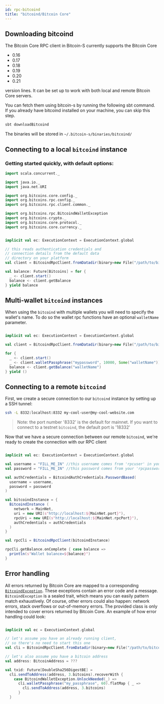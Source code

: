 ```yaml
---
id: rpc-bitcoind
title: "bitcoind/Bitcoin Core"
---
```


## Downloading bitcoind

The Bitcoin Core RPC client in Bitcoin-S currently supports the Bitcoin Core
- 0.16
- 0.17
- 0.18
- 0.19
- 0.20
- 0.21

version lines. It can be set up to work with both local and remote Bitcoin Core servers.

You can fetch them using bitcoin-s by running the following sbt command. If you already have bitcoind installed on your machine, you can skip this step.


```bash
sbt downloadBitcoind
```

The binaries will be stored in `~/.bitcoin-s/binaries/bitcoind/`


## Connecting to a local `bitcoind` instance

### Getting started quickly, with default options:
```scala mdoc:invisible
import scala.concurrent._

import java.io._
import java.net.URI

import org.bitcoins.core.config._
import org.bitcoins.rpc.config._
import org.bitcoins.rpc.client.common._

import org.bitcoins.rpc.BitcoindWalletException
import org.bitcoins.crypto._
import org.bitcoins.core.protocol._
import org.bitcoins.core.currency._

```

```scala mdoc:compile-only

implicit val ec: ExecutionContext = ExecutionContext.global

// this reads authentication credentials and
// connection details from the default data
// directory on your platform
val client = BitcoindRpcClient.fromDatadir(binary=new File("/path/to/bitcoind"), datadir=new File("/path/to/bitcoind-datadir"))

val balance: Future[Bitcoins] = for {
  _ <- client.start()
  balance <- client.getBalance
} yield balance
```

## Multi-wallet `bitcoind` instances

When using the `bitcoind` with multiple wallets you will need to specify the wallet's name.
To do so the wallet rpc functions have an optional `walletName` parameter.

```scala mdoc:compile-only

implicit val ec: ExecutionContext = ExecutionContext.global

val client = BitcoindRpcClient.fromDatadir(binary=new File("/path/to/bitcoind"), datadir=new File("/path/to/bitcoind-datadir"))

for {
  _ <- client.start()
  _ <- client.walletPassphrase("mypassword", 10000, Some("walletName"))
  balance <- client.getBalance("walletName")
} yield ()
```

## Connecting to a remote `bitcoind`

First, we create a secure connection to our `bitcoind` instance by setting
up a SSH tunnel:

```bash
ssh -L 8332:localhost:8332 my-cool-user@my-cool-website.com
```

> Note: the port number '8332' is the default for mainnet. If you want to
> connect to a testnet `bitcoind`, the default port is '18332'

Now that we have a secure connection between our remote `bitcoind`, we're
ready to create the connection with our RPC client

```scala mdoc:compile-only

implicit val ec: ExecutionContext = ExecutionContext.global

val username = "FILL_ME_IN" //this username comes from 'rpcuser' in your bitcoin.conf file
val password = "FILL_ME_IN" //this password comes from your 'rpcpassword' in your bitcoin.conf file

val authCredentials = BitcoindAuthCredentials.PasswordBased(
  username = username,
  password = password
)

val bitcoindInstance = {
  BitcoindInstance (
    network = MainNet,
    uri = new URI(s"http://localhost:${MainNet.port}"),
    rpcUri = new URI(s"http://localhost:${MainNet.rpcPort}"),
    authCredentials = authCredentials
  )
}

val rpcCli = BitcoindRpcClient(bitcoindInstance)

rpcCli.getBalance.onComplete { case balance =>
  println(s"Wallet balance=${balance}")
}
```

## Error handling

All errors returned by Bitcoin Core are mapped to a corresponding
[`BitcoindException`](https://github.com/bitcoin-s/bitcoin-s/blob/master/bitcoind-rpc/src/main/scala/org/bitcoins/rpc/BitcoindException.scala).
These exceptions contain an error code and a message. `BitcoindException` is a sealed
trait, which means you can easily pattern match exhaustively. Of course, other errors
could also happen: network errors, stack overflows or out-of-memory errors. The provided
class is only intended to cover errors returned by Bitcoin Core. An example of how error
handling could look:

```scala mdoc:compile-only

implicit val ec = ExecutionContext.global

// let's assume you have an already running client,
// so there's no need to start this one
val cli = BitcoindRpcClient.fromDatadir(binary=new File("/path/to/bitcoind"), datadir=new File("/path/to/bitcoind-datadir"))

// let's also assume you have a bitcoin address
val address: BitcoinAddress = ???

val txid: Future[DoubleSha256DigestBE] =
  cli.sendToAddress(address, 3.bitcoins).recoverWith {
    case BitcoindWalletException.UnlockNeeded(_) =>
      cli.walletPassphrase("my_passphrase", 60).flatMap { _ =>
        cli.sendToAddress(address, 3.bitcoins)
      }
  }
```
